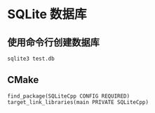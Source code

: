 # SQLite 数据库

## 使用命令行创建数据库

```
sqlite3 test.db
```

## CMake
```
find_package(SQLiteCpp CONFIG REQUIRED)
target_link_libraries(main PRIVATE SQLiteCpp)
```




